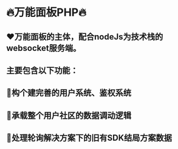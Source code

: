 # 🔥万能面板PHP🔥
## ❤️万能面板的主体，配合nodeJs为技术栈的websocket服务端。
## 主要包含以下功能：
## 🚀构个建完善的用户系统、鉴权系统
## 🚀承载整个用户社区的数据调动逻辑
## 🚀处理轮询解决方案下的旧有SDK结局方案数据